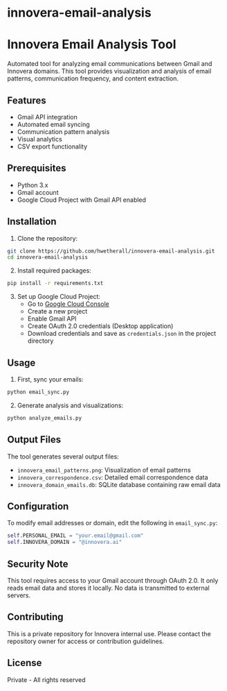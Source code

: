 # innovera-email-analysis

# Innovera Email Analysis Tool

Automated tool for analyzing email communications between Gmail and Innovera domains. This tool provides visualization and analysis of email patterns, communication frequency, and content extraction.

## Features

- Gmail API integration
- Automated email syncing
- Communication pattern analysis
- Visual analytics
- CSV export functionality

## Prerequisites

- Python 3.x
- Gmail account
- Google Cloud Project with Gmail API enabled

## Installation

1. Clone the repository:
```bash
git clone https://github.com/hwetherall/innovera-email-analysis.git
cd innovera-email-analysis
```

2. Install required packages:
```bash
pip install -r requirements.txt
```

3. Set up Google Cloud Project:
   - Go to [Google Cloud Console](https://console.cloud.google.com)
   - Create a new project
   - Enable Gmail API
   - Create OAuth 2.0 credentials (Desktop application)
   - Download credentials and save as `credentials.json` in the project directory

## Usage

1. First, sync your emails:
```bash
python email_sync.py
```

2. Generate analysis and visualizations:
```bash
python analyze_emails.py
```

## Output Files

The tool generates several output files:
- `innovera_email_patterns.png`: Visualization of email patterns
- `innovera_correspondence.csv`: Detailed email correspondence data
- `innovera_domain_emails.db`: SQLite database containing raw email data

## Configuration

To modify email addresses or domain, edit the following in `email_sync.py`:
```python
self.PERSONAL_EMAIL = "your.email@gmail.com"
self.INNOVERA_DOMAIN = "@innovera.ai"
```

## Security Note

This tool requires access to your Gmail account through OAuth 2.0. It only reads email data and stores it locally. No data is transmitted to external servers.

## Contributing

This is a private repository for Innovera internal use. Please contact the repository owner for access or contribution guidelines.

## License

Private - All rights reserved

